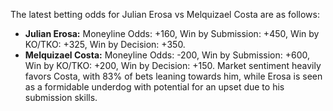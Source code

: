 The latest betting odds for Julian Erosa vs Melquizael Costa are as follows: 
- **Julian Erosa:** Moneyline Odds: +160, Win by Submission: +450, Win by KO/TKO: +325, Win by Decision: +350.
- **Melquizael Costa:** Moneyline Odds: -200, Win by Submission: +600, Win by KO/TKO: +200, Win by Decision: +150.
Market sentiment heavily favors Costa, with 83% of bets leaning towards him, while Erosa is seen as a formidable underdog with potential for an upset due to his submission skills.